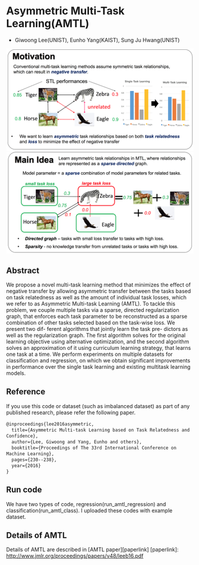# Asymmetric Multi-Task Learning(AMTL)
+ Giwoong Lee(UNIST), Eunho Yang(KAIST), Sung Ju Hwang(UNIST)

![motivation](https://github.com/BlasterL/image_upload/blob/master/amtl_motivation.png)
![mainIdea](https://github.com/BlasterL/image_upload/blob/master/amtl_mainidea.png)

## Abstract
We propose a novel multi-task learning method that minimizes the effect of negative transfer by allowing asymmetric transfer between the tasks based on task relatedness as well as the amount of individual task losses, which we refer to as Asymmetric Multi-task Learning (AMTL).
To tackle this problem, we couple multiple tasks via a sparse, directed regularization graph, 
that enforces each task parameter to be reconstructed as a sparse combination of other tasks selected based on the task-wise loss. 
We present two dif- ferent algorithms that jointly learn the task pre- dictors as well as the regularization graph. 
The first algorithm solves for the original learning objective using alternative optimization, 
and the second algorithm solves an approximation of it using curriculum learning strategy, that learns one task at a time. We perform experiments on multiple datasets for classification and regression, 
on which we obtain significant improvements in performance over the single task learning and existing multitask learning models.

## Reference
If you use this code or dataset (such as imbalanced dataset) as part of any published research, please refer the following paper.
```
@inproceedings{lee2016asymmetric,
  title={Asymmetric Multi-task Learning based on Task Relatedness and Confidence},
  author={Lee, Giwoong and Yang, Eunho and others},
  booktitle={Proceedings of The 33rd International Conference on Machine Learning},
  pages={230--238},
  year={2016}
}
```
## Run code
We have two types of code, regression(run_amtl_regression) and classification(run_amtl_class). I uploaded these codes with example dataset. 

## Details of AMTL
Details of AMTL are described in [AMTL paper][paperlink]
[paperlink]: http://www.jmlr.org/proceedings/papers/v48/leeb16.pdf
